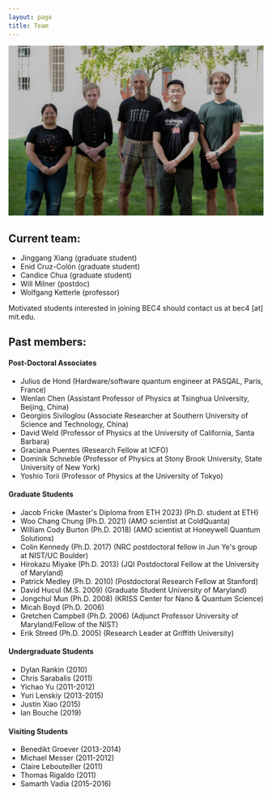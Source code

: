 ```yaml
---
layout: page
title: Team
---
```


![](/assets/img/bec4-team-on-lawn.jpg)

## Current team:
- Jinggang Xiang (graduate student)
- Enid Cruz-Colón (graduate student)
- Candice Chua (graduate student)
- Will Milner (postdoc)
- Wolfgang Ketterle (professor)

Motivated students interested in joining BEC4 should contact us at bec4 [at] mit.edu.

## Past members:
#### Post-Doctoral Associates

- Julius de Hond (Hardware/software quantum engineer at PASQAL, Paris, France)
- Wenlan Chen (Assistant Professor of Physics at Tsinghua University, Beijing, China)
- Georgios Siviloglou (Associate Researcher at Southern University of Science and Technology, China)
- David Weld (Professor of Physics at the University of California, Santa Barbara)
- Graciana Puentes (Research Fellow at ICFO)
- Dominik Schneble (Professor of Physics at Stony Brook University, State University of New York)
- Yoshio Torii (Professor of Physics at the University of Tokyo)

#### Graduate Students

- Jacob Fricke (Master's Diploma from ETH 2023) (Ph.D. student at ETH)
- Woo Chang Chung (Ph.D. 2021) (AMO scientist at ColdQuanta)
- William Cody Burton (Ph.D. 2018) (AMO scientist at Honeywell Quantum Solutions)
- Colin Kennedy (Ph.D. 2017) (NRC postdoctoral fellow in Jun Ye's group at NIST/UC Boulder)
- Hirokazu Miyake (Ph.D. 2013) (JQI Postdoctoral Fellow at the University of Maryland)
- Patrick Medley (Ph.D. 2010) (Postdoctoral Research Fellow at Stanford)
- David Hucul (M.S. 2009) (Graduate Student University of Maryland)
- Jongchul Mun (Ph.D. 2008) (KRISS Center for Nano & Quantum Science)
- Micah Boyd (Ph.D. 2006)
- Gretchen Campbell (Ph.D. 2006) (Adjunct Professor University of Maryland/Fellow of the NIST)
- Erik Streed (Ph.D. 2005) (Research Leader at Griffith University)

#### Undergraduate Students

- Dylan Rankin (2010)
- Chris Sarabalis (2011)
- Yichao Yu (2011-2012)
- Yuri Lenskiy (2013-2015)
- Justin Xiao (2015)
- Ian Bouche (2019)

#### Visiting Students

- Benedikt Groever (2013-2014)
- Michael Messer (2011-2012)
- Claire Lebouteiller (2011)
- Thomas Rigaldo (2011)
- Samarth Vadia (2015-2016)
